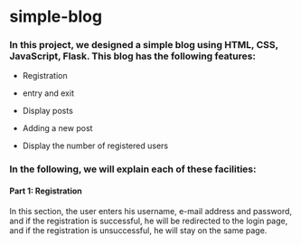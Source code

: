 # simple-blog

### In this project, we designed a simple blog using HTML, CSS, JavaScript, Flask. This blog has the following features:
- Registration
* entry and exit
+ Display posts 
- Adding a new post
* Display the number of registered users

### In the following, we will explain each of these facilities: 
#### Part 1: Registration
In this section, the user enters his username, e-mail address and password, and if the registration is successful, he will be redirected to the login page, and if the registration is unsuccessful, he will stay on the same page.



